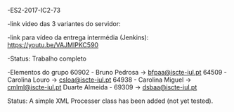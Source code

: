 -ES2-2017-IC2-73

-link video das 3 variantes do servidor:

-link para vídeo da entrega intermédia (Jenkins):
https://youtu.be/VAJMIPKC590

-Status: Trabalho completo

-Elementos do grupo
60902 - Bruno Pedrosa -> bfpaa@iscte-iul.pt
64509 - Carolina Louro -> csloa@iscte-iul.pt
64938 - Carolina Miguel -> cmlml@iscte-iul.pt
Duarte Almeida - 69309 -> dsbaa@iscte-iul.pt

Status: A simple XML Processer class has been added (not yet tested).



